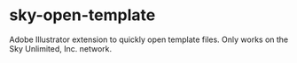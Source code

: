 # sky-open-template
Adobe Illustrator extension to quickly open template files. Only works on the Sky Unlimited, Inc. network.
